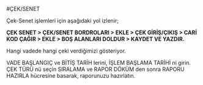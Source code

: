#ÇEK/SENET
 
Çek-Senet işlemleri için aşağıdaki yol izlenir;

**ÇEK SENET > ÇEK/SENET BORDROLARI > EKLE > ÇEK GİRİŞ/ÇIKIŞ > CARİ KOD ÇAĞIR > EKLE > BOŞ ALANLARI DOLDUR > KAYDET VE YAZDIR.**

Hangi vadede hangi çeki verdiğimizi gösteriyor.

VADE BAŞLANGIÇ ve BİTİŞ TARİH lerini, İŞLEM BAŞLAMA TARİHİ ni girin. ÇEK TÜRÜ nü seçin SIRALAMA ve RAPOR DÖKÜM den sonra RAPORU HAZIRLA hücresine basarak, raporunuzu  hazırlatın.